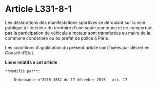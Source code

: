 # Article L331-8-1

Les déclarations des manifestations sportives se déroulant sur la voie publique à l'intérieur du territoire d'une seule
commune et ne comportant pas la participation de véhicule à moteur sont transférées au maire de la commune concernée ou au
préfet de police à Paris. 

Les conditions d'application du présent article sont fixées par décret en Conseil d'Etat.

**Liens relatifs à cet article**

	**Modifié par**:

	  - Ordonnance n°2015-1682 du 17 décembre 2015 - art. 17

